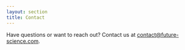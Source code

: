 ```yaml
---
layout: section
title: Contact
---
```

Have questions or want to reach out? Contact us at contact@future-science.com.
